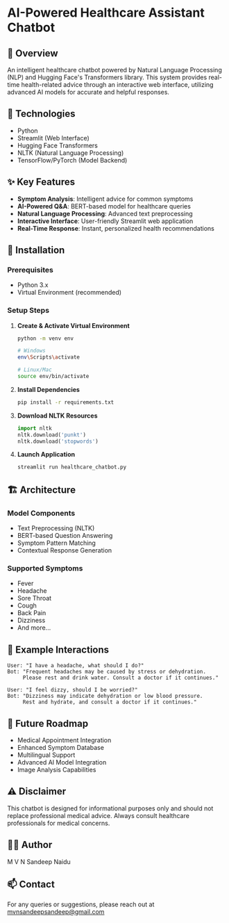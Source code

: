 # AI-Powered Healthcare Assistant Chatbot

## 🌟 Overview
An intelligent healthcare chatbot powered by Natural Language Processing (NLP) and Hugging Face's Transformers library. This system provides real-time health-related advice through an interactive web interface, utilizing advanced AI models for accurate and helpful responses.

## 🔧 Technologies
- Python
- Streamlit (Web Interface)
- Hugging Face Transformers
- NLTK (Natural Language Processing)
- TensorFlow/PyTorch (Model Backend)

## ✨ Key Features
- **Symptom Analysis**: Intelligent advice for common symptoms
- **AI-Powered Q&A**: BERT-based model for healthcare queries
- **Natural Language Processing**: Advanced text preprocessing
- **Interactive Interface**: User-friendly Streamlit web application
- **Real-Time Response**: Instant, personalized health recommendations

## 🚀 Installation

### Prerequisites
- Python 3.x
- Virtual Environment (recommended)

### Setup Steps

1. **Create & Activate Virtual Environment**
   ```bash
   python -m venv env
   
   # Windows
   env\Scripts\activate
   
   # Linux/Mac
   source env/bin/activate
   ```

2. **Install Dependencies**
   ```bash
   pip install -r requirements.txt
   ```

3. **Download NLTK Resources**
   ```python
   import nltk
   nltk.download('punkt')
   nltk.download('stopwords')
   ```

4. **Launch Application**
   ```bash
   streamlit run healthcare_chatbot.py
   ```

## 🏗 Architecture

### Model Components
- Text Preprocessing (NLTK)
- BERT-based Question Answering
- Symptom Pattern Matching
- Contextual Response Generation

### Supported Symptoms
- Fever
- Headache
- Sore Throat
- Cough
- Back Pain
- Dizziness
- And more...

## 💬 Example Interactions
```
User: "I have a headache, what should I do?"
Bot: "Frequent headaches may be caused by stress or dehydration. 
     Please rest and drink water. Consult a doctor if it continues."

User: "I feel dizzy, should I be worried?"
Bot: "Dizziness may indicate dehydration or low blood pressure. 
     Rest and hydrate, and consult a doctor if it continues."
```

## 🔮 Future Roadmap
- Medical Appointment Integration
- Enhanced Symptom Database
- Multilingual Support
- Advanced AI Model Integration
- Image Analysis Capabilities

## ⚠️ Disclaimer
This chatbot is designed for informational purposes only and should not replace professional medical advice. Always consult healthcare professionals for medical concerns.

## 👨‍💻 Author
M V N Sandeep Naidu

## 📫 Contact
For any queries or suggestions, please reach out at mvnsandeepsandeep@gmail.com
